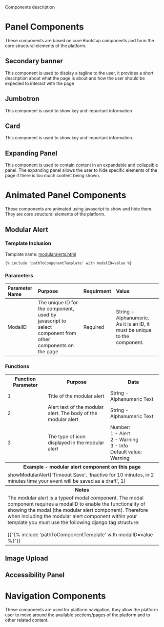 Components description


# Panel Components
These components are based on core Bootstap components and form the core structural elements of the platform.

## Secondary banner
This component is used to display a tagline to the user, it provides a short description about what the page is about and how the user should be expected to interact with the page

## Jumbotron
This component is used to show key and important information


## Card
This component is used to show key and important information. 

## Expanding Panel
This component is used to contain content in an expandable and collapsible panel. The expanding panel allows the user to hide specific elements of the page if there is too much content being shown.

# Animated Panel Components
These components are animated using javascript to show and hide them. They are core structural elements of the platform.

## Modular Alert 

### Template Inclusion

Template name: [modularalerts.html](/./skeleton/templates/components/modularalerts.html) 

```
{% include 'pathToComponentTemplate' with modalID=value %} 
```

### Parameters

| Parameter Name   |  Purpose | Requirment | Value |
| :-------------   | :---------- | :-------------   | :---------- |
| ModalID | The unique ID for the component, used by javascript to select component from other components on the page | Required | String - Alphanumeric. As it is an ID, it must be unique to the component. |

### Functions


<table>
        <tr>
            <th>Function Parameter</th>
            <th>Purpose</th>
            <th>Data</th>
        </tr>
        <tr>
            <td>1</td>
            <td>Title of the modular alert</td>
            <td>String - Alphanumeric Text</td>
        </tr>
        <tr>
            <td>2</td>
            <td>Alert text of the modular alert. The body of the modular alert</td>
            <td>String - Alphanumeric Text</td>
        </tr>
        <tr>
            <td>3</td>
            <td>The type of icon displayed in the modular alert</td>
            <td>
                Number:
                <br>
                1 - Alert
                <br>
                2 - Warning
                <br>
                3 - Info
                <br>
                Default value: Warning
            </td>
        </tr>
        <tr>
            <th colspan="3">Example - modular alert component on this page</th>
        </tr>
        <tr>
            <td colspan="3">
                showModularAlert('Timeout Save', 'Inactive for 10 minutes, in 2 minutes time your event will be saved as a draft', 1)
            </td>
        </tr>
        <tr>
            <th colspan="3">Notes</th>
        </tr>
        <tr>
            <td colspan="3">
                The modular alert is a typeof modal component. The modal component requires a modalID to enable the functionality of showing the modal (the modular alert component). Therefore when including the modular alert component within your template you must use the following django tag structure:
                <br>
                <br>
                {{"{% include 'pathToComponentTemplate' with modalID=value %}"}}
            </td>
        </tr>
</table>






## Image Upload

## Accessibility Panel




# Navigation Components
These components are used for platform navigation, they allow the platform user to move around the available sections/pages of the platform and to other related content.

